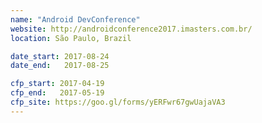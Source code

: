 ```yaml
---
name: "Android DevConference"
website: http://androidconference2017.imasters.com.br/
location: São Paulo, Brazil

date_start: 2017-08-24
date_end:   2017-08-25

cfp_start: 2017-04-19
cfp_end:   2017-05-19
cfp_site: https://goo.gl/forms/yERFwr67gwUajaVA3
---
```

